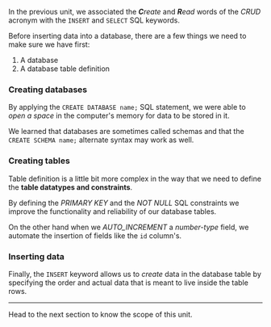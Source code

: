 In the previous unit, we associated the _**C**reate_ and _**R**ead_ words of the _CRUD_ acronym with the `INSERT` and `SELECT` SQL keywords.

Before inserting data into a database, there are a few things we need to make sure we have first:

1. A database
2. A database table definition

### Creating databases

By applying the `CREATE DATABASE name;` SQL statement, we were able to _open a space_ in the computer's memory for data to be stored in it. 

We learned that databases are sometimes called schemas and that the `CREATE SCHEMA name;` alternate syntax may work as well.

### Creating tables

Table definition is a little bit more complex in the way that we need to define the __table datatypes and constraints__.

By defining the _PRIMARY KEY_ and the _NOT NULL_ SQL constraints we improve the functionality and reliability of our database tables.

On the other hand when we *AUTO_INCREMENT* a _number-type_ field, we automate the insertion of fields like the `id` column's.

### Inserting data

Finally, the `INSERT` keyword allows us to _create_ data in the database table by specifying the order and actual data that is meant to live inside the table rows.

---
Head to the next section to know the scope of this unit.